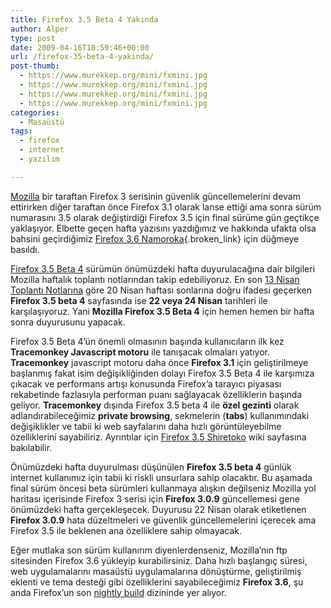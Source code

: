 ```yaml
---
title: Firefox 3.5 Beta 4 Yakında
author: Alper
type: post
date: 2009-04-16T18:59:46+00:00
url: /firefox-35-beta-4-yakinda/
post-thumb:
  - https://www.murekkep.org/mini/fxmini.jpg
  - https://www.murekkep.org/mini/fxmini.jpg
  - https://www.murekkep.org/mini/fxmini.jpg
  - https://www.murekkep.org/mini/fxmini.jpg
categories:
  - Masaüstü
tags:
  - firefox
  - internet
  - yazılım

---
```

[Mozilla][1] bir taraftan Firefox 3 serisinin güvenlik güncellemelerini devam ettirirken diğer taraftan önce Firefox 3.1 olarak lanse ettiği ama sonra sürüm numarasını 3.5 olarak değiştirdiği Firefox 3.5 için final sürüme gün geçtikçe yaklaşıyor. Elbette geçen hafta yazısını yazdığımız ve hakkında ufakta olsa bahsini geçirdiğimiz [Firefox 3.6 Namoroka][2]{.broken_link} için düğmeye basıldı. 

[Firefox 3.5 Beta 4][3] sürümün önümüzdeki hafta duyurulacağına dair bilgileri Mozilla haftalık toplantı notlarından takip edebiliyoruz. En son <a href="https://wiki.mozilla.org/WeeklyUpdates/2009-04-13" target="_blank">13 Nisan Toplantı Notlarına</a> göre 20 Nisan haftası sonlarına doğru ifadesi geçerken **Firefox 3.5 beta 4** sayfasında ise **22 veya 24 Nisan** tarihleri ile karşılaşıyoruz. Yani **Mozilla Firefox 3.5 Beta 4** için hemen hemen bir hafta sonra duyurusunu yapacak. <!--more-->

Firefox 3.5 Beta 4&#8217;ün önemli olmasının başında kullanıcıların ilk kez **Tracemonkey Javascript motoru** ile tanışacak olmaları yatıyor. **Tracemonkey** javascript motoru daha önce **Firefox 3.1** için geliştirilmeye başlanmış fakat isim değişikliğinden dolayı Firefox 3.5 Beta 4 ile karşımıza çıkacak ve performans artışı konusunda Firefox&#8217;a tarayıcı piyasası rekabetinde fazlasıyla performan puanı sağlayacak özelliklerin başında geliyor. **Tracemonkey** dışında Firefox 3.5 beta 4 ile **özel gezinti** olarak adlandırabileceğimiz **private browsing**, sekmelerin (**tabs**) kullanımındaki değişiklikler ve tabii ki web sayfalarını daha hızlı görüntüleyebilme özelliklerini sayabiliriz. Ayrıntılar için <a href="https://wiki.mozilla.org/Firefox3.5" target="_blank">Firefox 3.5 Shiretoko</a> wiki sayfasına bakılabilir. 

Önümüzdeki hafta duyurulması düşünülen **Firefox 3.5 beta 4** günlük internet kullanımız için tabii ki riskli unsurlara sahip olacaktır. Bu aşamada final sürüm öncesi beta sürümleri kullanmaya alışkın değilseniz Mozilla yol haritası içerisinde Firefox 3 serisi için **Firefox 3.0.9** güncellemesi gene önümüzdeki hafta gerçekleşecek. Duyurusu 22 Nisan olarak etiketlenen **Firefox 3.0.9** hata düzeltmeleri ve güvenlik güncellemelerini içerecek ama Firefox 3.5 ile beklenen ana özelliklere sahip olmayacak. 

Eğer mutlaka son sürüm kullanırım diyenlerdenseniz, Mozilla&#8217;nın ftp sitesinden Firefox 3.6 yükleyip kurabilirsiniz. Daha hızlı başlangıç süresi, web uygulamalarını masaüstü uygulamalarına dönüştürme, geliştirilmiş eklenti ve tema desteği gibi özelliklerini sayabileceğimiz **Firefox 3.6**, şu anda Firefox&#8217;un son <a href="http://ftp.mozilla.org/pub/mozilla.org/firefox/nightly/latest-trunk/" target="_blank" class="broken_link">nightly build</a> dizininde yer alıyor.

 [1]: http://www.mozilla.org/
 [2]: https://www.murekkep.org/firefox-36-namoroka-ile-tanisin-1991
 [3]: https://wiki.mozilla.org/Releases/Firefox_3.5b4